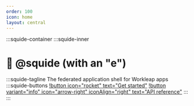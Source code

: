 ```yaml
---
order: 100
icon: home
layout: central
---
```


<style>
    #welcome h1 {
        display: none;
    }

    .squide-container {
        display: flex;
        align-items: center;
        justify-content: center;
        text-align: center;
        margin-top: 5rem;
    }

    .squide-inner h1 {
        display: block;
        margin-bottom: 1rem;
        font-size: 2.5rem;
    }

    /* Always hide the header anchor */
    .squide-inner h1 a {
        display: none !important;
    }

    .squide-tagline p {
        font-size: 1.5rem;
    }

    .squide-buttons p {
        display: inline-flex;
        column-gap: 18px;
    }
</style>

:::squide-container
:::squide-inner
# 🦑 @squide (with an "e")
:::squide-tagline
The federated application shell for Workleap apps
:::squide-buttons
[!button icon="rocket" text="Get started"](/getting-started.md)
[!button variant="info" icon="arrow-right" iconAlign="right" text="API reference"](/references)
:::
:::







